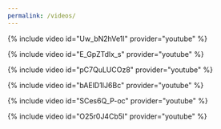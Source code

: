 ```yaml
---
permalink: /videos/
---
```

{% include video id="Uw_bN2hVe1I" provider="youtube" %}

{% include video id="E_GpZTdlx_s" provider="youtube" %}

{% include video id="pC7QuLUCOz8" provider="youtube" %}

{% include video id="bAElD1IJ6Bc" provider="youtube" %}

{% include video id="SCes6Q_P-oc" provider="youtube" %}

{% include video id="O25r0J4Cb5I" provider="youtube" %}


